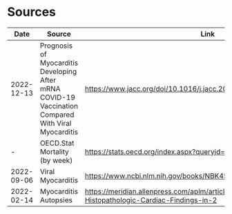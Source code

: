 # Sources

Date | Source | Link
--- | --- | ---
2022-12-13 | Prognosis of Myocarditis Developing After mRNA COVID-19 Vaccination Compared With Viral Myocarditis | https://www.jacc.org/doi/10.1016/j.jacc.2022.09.049
- | OECD.Stat Mortality (by week) | https://stats.oecd.org/index.aspx?queryid=104676
2022-09-06 | Viral Myocarditis | https://www.ncbi.nlm.nih.gov/books/NBK459259/
2022-02-14 | Myocarditis Autopsies | https://meridian.allenpress.com/aplm/article/146/8/925/477788/Autopsy-Histopathologic-Cardiac-Findings-in-2
